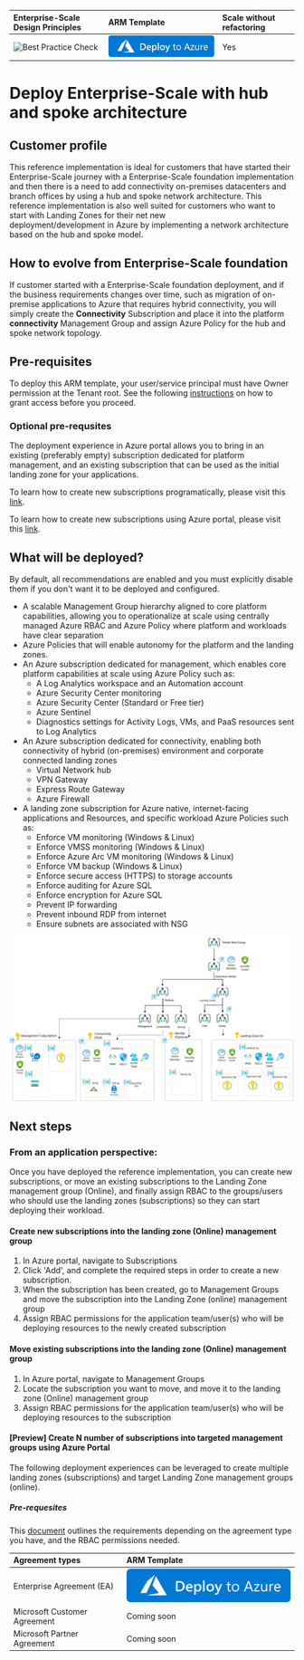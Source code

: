 | Enterprise-Scale Design Principles | ARM Template | Scale without refactoring |
|:-------------|:--------------|:--------------|
|![Best Practice Check](https://azurequickstartsservice.blob.core.windows.net/badges/subscription-deployments/create-rg-lock-role-assignment/BestPracticeResult.svg)| [![Deploy To Azure](https://raw.githubusercontent.com/Azure/azure-quickstart-templates/master/1-CONTRIBUTION-GUIDE/images/deploytoazure.svg?sanitize=true)](https://portal.azure.com/#blade/Microsoft_Azure_CreateUIDef/CustomDeploymentBlade/uri/https%3A%2F%2Fraw.githubusercontent.com%2FAzure%2FEnterprise-Scale%2Fmain%2Fdocs%2Freference%2Fadventureworks%2FarmTemplates%2Fes-hubspoke.json/createUIDefinitionUri/https%3A%2F%2Fraw.githubusercontent.com%2FAzure%2FEnterprise-Scale%2Fmain%2Fdocs%2Freference%2Fadventureworks%2FarmTemplates%2Fportal-es-hubspoke.json)  | Yes |

# Deploy Enterprise-Scale with hub and spoke architecture

## Customer profile

This reference implementation is ideal for customers that have started their Enterprise-Scale journey with a Enterprise-Scale foundation implementation and then there is a need to add connectivity on-premises datacenters and branch offices by using a hub and spoke network architecture. This reference implementation is also well suited for customers who want to start with Landing Zones for their net new
deployment/development in Azure by implementing a network architecture based on the hub and spoke model.

## How to evolve from Enterprise-Scale foundation

If customer started with a Enterprise-Scale foundation deployment, and if the business requirements changes over time, such as migration of on-premise applications to Azure that requires hybrid connectivity, you will simply create the **Connectivity** Subscription and place it into the platform **connectivity** Management Group and assign Azure Policy for the hub and spoke network topology.

## Pre-requisites

To deploy this ARM template, your user/service principal must have Owner permission at the Tenant root.
See the following [instructions](../../EnterpriseScale-Setup-azure.md) on how to grant access before you proceed.

### Optional pre-requsites

The deployment experience in Azure portal allows you to bring in an existing (preferably empty) subscription dedicated for platform management, and an existing subscription that can be used as the initial landing zone for your applications.

To learn how to create new subscriptions programatically, please visit this [link](https://docs.microsoft.com/en-us/azure/azure-resource-manager/management/programmatically-create-subscription?tabs=rest).

To learn how to create new subscriptions using Azure portal, please visit this [link](https://azure.microsoft.com/en-us/blog/create-enterprise-subscription-experience-in-azure-portal-public-preview/).

## What will be deployed?

By default, all recommendations are enabled and you must explicitly disable them if you don't want it to be deployed and configured. 

- A scalable Management Group hierarchy aligned to core platform capabilities, allowing you to operationalize at scale using centrally managed Azure RBAC and Azure Policy where platform and workloads have clear separation
- Azure Policies that will enable autonomy for the platform and the landing zones.
- An Azure subscription dedicated for management, which enables core platform capabilities at scale using Azure Policy such as:
  - A Log Analytics workspace and an Automation account
  - Azure Security Center monitoring
  - Azure Security Center (Standard or Free tier)
  - Azure Sentinel
  - Diagnostics settings for Activity Logs, VMs, and PaaS resources sent to Log Analytics
- An Azure subscription dedicated for connectivity, enabling both connectivity of hybrid (on-premises) environment and corporate connected landing zones
  - Virtual Network hub
  - VPN Gateway
  - Express Route Gateway
  - Azure Firewall
- A landing zone subscription for Azure native, internet-facing applications and Resources, and specific workload Azure Policies such as:
  - Enforce VM monitoring (Windows & Linux)
  - Enforce VMSS monitoring (Windows & Linux)
  - Enforce Azure Arc VM monitoring (Windows & Linux)
  - Enforce VM backup (Windows & Linux)
  - Enforce secure access (HTTPS) to storage accounts
  - Enforce auditing for Azure SQL
  - Enforce encryption for Azure SQL
  - Prevent IP forwarding
  - Prevent inbound RDP from internet
  - Ensure subnets are associated with NSG

![Enterprise-Scale with connectivity](./media/es-hubspoke.png)

## Next steps

### From an application perspective:

Once you have deployed the reference implementation, you can create new subscriptions, or move an existing subscriptions to the Landing Zone management group (Online), and finally assign RBAC to the groups/users who should use the landing zones (subscriptions) so they can start deploying their workload.

#### Create new subscriptions into the landing zone (Online) management group

1. In Azure portal, navigate to Subscriptions
2. Click 'Add', and complete the required steps in order to create a new subscription.
3. When the subscription has been created, go to Management Groups and move the subscription into the Landing Zone (online) management group
4. Assign RBAC permissions for the application team/user(s) who will be deploying resources to the newly created subscription

#### Move existing subscriptions into the landing zone (Online) management group

1. In Azure portal, navigate to Management Groups
2. Locate the subscription you want to move, and move it to the landing zone (Online) management group
3. Assign RBAC permissions for the application team/user(s) who will be deploying resources to the subscription

#### [Preview] Create N number of subscriptions into targeted management groups using Azure Portal

The following deployment experiences can be leveraged to create multiple landing zones (subscriptions) and target Landing Zone management groups (online).

##### Pre-requesites

This [document](https://docs.microsoft.com/en-us/azure/cost-management-billing/manage/programmatically-create-subscription?tabs=rest-getEnrollments%2Crest-EA%2Crest-getBillingAccounts%2Crest-getBillingProfiles%2Crest-MCA%2Crest-getBillingAccount-MPA%2Crest-getCustomers%2Crest-getIndirectResellers%2Crest-MPA) outlines the requirements depending on the agreement type you have, and the RBAC permissions needed.

| Agreement types | ARM Template |
|:-------------------------|:-------------|
| Enterprise Agreement (EA) |[![Deploy To Azure](https://raw.githubusercontent.com/Azure/azure-quickstart-templates/master/1-CONTRIBUTION-GUIDE/images/deploytoazure.svg?sanitize=true)](https://portal.azure.com/#blade/Microsoft_Azure_CreateUIDef/CustomDeploymentBlade/uri/https%3A%2F%2Fraw.githubusercontent.com%2FAzure%2FEnterprise-Scale%2Fmain%2Fdocs%2Freference%2Flzs%2FarmTemplates%2Feslz.json/createUIDefinitionUri/https%3A%2F%2Fraw.githubusercontent.com%2FAzure%2FEnterprise-Scale%2Fmain%2Fdocs%2Freference%2Flzs%2FarmTemplates%2Fportal-eslz.json)
| Microsoft Customer Agreement  | Coming soon
| Microsoft Partner Agreement | Coming soon